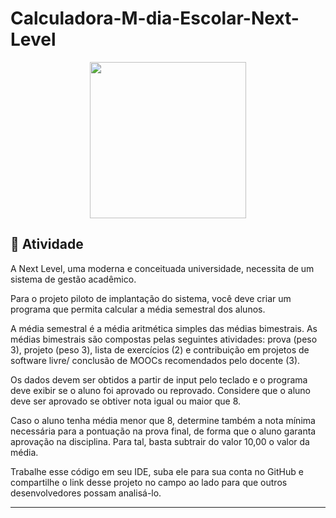 # Calculadora-M-dia-Escolar-Next-Level

<div align='center'>
<img src=".github/logo.png" width='250'>
</div>

## 🚀 Atividade

A Next Level, uma moderna e conceituada universidade, necessita de um sistema de gestão acadêmico.

Para o projeto piloto de implantação do sistema, você deve criar um programa que permita calcular a média semestral dos alunos.

A média semestral é a média aritmética simples das médias bimestrais. 
As médias bimestrais são compostas pelas seguintes atividades: prova (peso 3), projeto (peso 3), lista de exercícios (2) e contribuição em projetos de software livre/ conclusão de MOOCs recomendados pelo docente (3).

Os dados devem ser obtidos a partir de input pelo teclado e o programa deve exibir se o aluno foi aprovado ou reprovado. Considere que o aluno deve ser aprovado se obtiver nota igual ou maior que 8.

Caso o aluno tenha média menor que 8, determine também a nota mínima necessária para a pontuação na prova final, de forma que o aluno garanta aprovação na disciplina. Para tal, basta subtrair do valor 10,00 o valor da média.

Trabalhe esse código em seu IDE, suba ele para sua conta no GitHub e compartilhe o link desse projeto no campo ao lado para que outros desenvolvedores possam analisá-lo.

---



